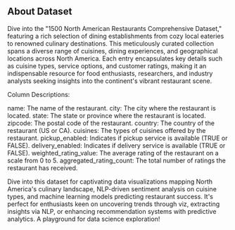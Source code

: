 ## About Dataset

Dive into the "1500 North American Restaurants Comprehensive Dataset," featuring a rich selection of dining establishments from cozy local eateries to renowned culinary destinations. This meticulously curated collection spans a diverse range of cuisines, dining experiences, and geographical locations across North America. Each entry encapsulates key details such as cuisine types, service options, and customer ratings, making it an indispensable resource for food enthusiasts, researchers, and industry analysts seeking insights into the continent's vibrant restaurant scene.

Column Descriptions:

name: The name of the restaurant.
city: The city where the restaurant is located.
state: The state or province where the restaurant is located.
zipcode: The postal code of the restaurant.
country: The country of the restaurant (US or CA).
cuisines: The types of cuisines offered by the restaurant.
pickup_enabled: Indicates if pickup service is available (TRUE or FALSE).
delivery_enabled: Indicates if delivery service is available (TRUE or FALSE).
weighted_rating_value: The average rating of the restaurant on a scale from 0 to 5.
aggregated_rating_count: The total number of ratings the restaurant has received.

Dive into this dataset for captivating data visualizations mapping North America's culinary landscape, NLP-driven sentiment analysis on cuisine types, and machine learning models predicting restaurant success. It's perfect for enthusiasts keen on uncovering trends through viz, extracting insights via NLP, or enhancing recommendation systems with predictive analytics. A playground for data science exploration!
